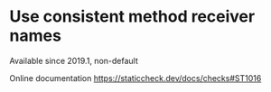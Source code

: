 # Use consistent method receiver names

Available since
    2019.1, non-default

Online documentation
    https://staticcheck.dev/docs/checks#ST1016
